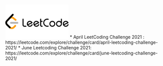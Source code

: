 # <div align="left">
<img src="https://github.com/mohammedismailb18/LeetCode/blob/main/logo.png" width="200" height="auto"/>
  </div> 
* April LeetCoding Challenge 2021 : https://leetcode.com/explore/challenge/card/april-leetcoding-challenge-2021/
* June Leetcoding Challenge 2021: https://leetcode.com/explore/challenge/card/june-leetcoding-challenge-2021/ 

